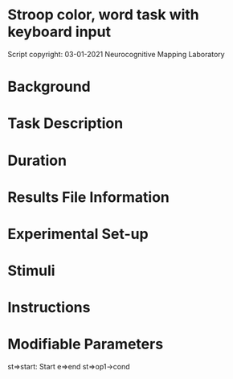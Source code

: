 # Stroop color, word task with keyboard input
Script copyright: 03-01-2021 Neurocognitive Mapping Laboratory

# Background

# Task Description

# Duration

# Results File Information

# Experimental Set-up

# Stimuli

# Instructions

# Modifiable Parameters

st=>start: Start
e=>end
st=>op1->cond

